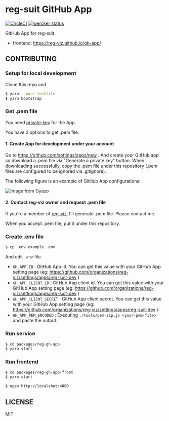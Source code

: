# reg-suit GitHub App
[![CircleCI](https://circleci.com/gh/reg-viz/gh-app.svg?style=svg)](https://circleci.com/gh/reg-viz/gh-app)
[![wercker status](https://app.wercker.com/status/f2602a9bce4e0c7ae7d13428598c4298/s/master "wercker status")](https://app.wercker.com/project/byKey/f2602a9bce4e0c7ae7d13428598c4298)

GitHub App for reg-suit.

- frontend: https://reg-viz.github.io/gh-app/

## CONTRIBUTING

### Setup for local development

Clone this repo and

```sh
$ yarn --pure-lockfile
$ yarn bootstrap
```

### Get .pem file
You need [private-key](https://developer.github.com/apps/building-github-apps/authenticating-with-github-apps/) for the App.

You have 2 options to get .pem file.

#### 1. Create App for development under your account

Go to https://github.com/settings/apps/new .
And create your GitHub app so download a .pem file via "Generate a private key" button.
When downloading successfully, copy the .pem file under this repository (.pem files are configured to be ignored via .gitignore).

The following figure is an example of GitHub App configurations:

![Image from Gyazo](https://i.gyazo.com/4ff1268304f2ca27e8e163c7fd7a3bbe.png)

#### 2. Contact reg-viz owner and request .pem file

If you're a member of [reg-viz](https://github.com/reg-viz), I'll generate .pem file. Please contact me.

When you accept .pem file, put it under this repository.

### Create .env file

```sh
$ cp .env.example .env
```

And edit `.env` file.

- `GH_APP_ID` : GitHub App id. You can get this value with your GitHub App setting page (eg: https://github.com/organizations/reg-viz/settings/apps/reg-suit-dev )
- `GH_APP_CLIENT_ID` : GitHub App client id. You can get this value with your GitHub App setting page (eg: https://github.com/organizations/reg-viz/settings/apps/reg-suit-dev )
- `GH_APP_CLIENT_SECRET` : GitHub App client secret. You can get this value with your GitHub App setting page (eg: https://github.com/organizations/reg-viz/settings/apps/reg-suit-dev )
- `GH_APP_PEM_ENCODED` : Executing `./tools/pem-zip.js <your-pem-file>` and paste the output.

### Run service

```sh
$ cd packages/reg-gh-app
$ yarn start
```

### Run frontend

```sh
$ cd packages/reg-gh-app-front
$ yarn start
```

```sh
$ open http://localshot:4000
```

## LICENSE
MIT
